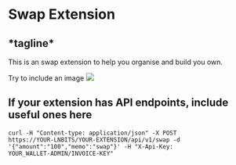 <h1>Swap Extension</h1>
<h2>*tagline*</h2>
This is an swap extension to help you organise and build you own.

Try to include an image
<img src="https://i.imgur.com/9i4xcQB.png">


<h2>If your extension has API endpoints, include useful ones here</h2>

<code>curl -H "Content-type: application/json" -X POST https://YOUR-LNBITS/YOUR-EXTENSION/api/v1/swap -d '{"amount":"100","memo":"swap"}' -H "X-Api-Key: YOUR_WALLET-ADMIN/INVOICE-KEY"</code>
